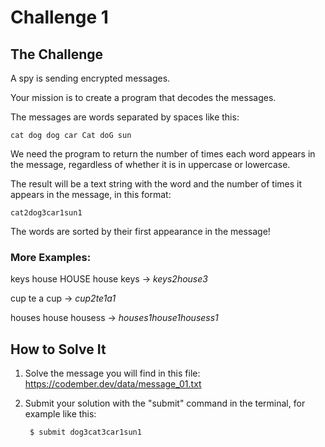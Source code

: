 # Challenge 1

## The Challenge

A spy is sending encrypted messages.

Your mission is to create a program that decodes the messages.

The messages are words separated by spaces like this: 

    cat dog dog car Cat doG sun

We need the program to return the number of times each word appears in the message, regardless of whether it is in uppercase or lowercase.

The result will be a text string with the word and the number of times it appears in the message, in this format:

    cat2dog3car1sun1

The words are sorted by their first appearance in the message!

### More Examples:

keys house HOUSE house keys -> _keys2house3_

cup te a cup -> _cup2te1a1_

houses house housess -> _houses1house1housess1_

## How to Solve It

1. Solve the message you will find in this file: https://codember.dev/data/message_01.txt

2. Submit your solution with the "submit" command in the terminal, for example like this:

        $ submit dog3cat3car1sun1
